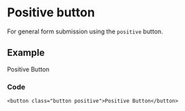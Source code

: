 Positive button
===============

For general form submission using the `positive` button.

Example
-------

Positive Button

### Code

    <button class="button positive">Positive Button</button>
